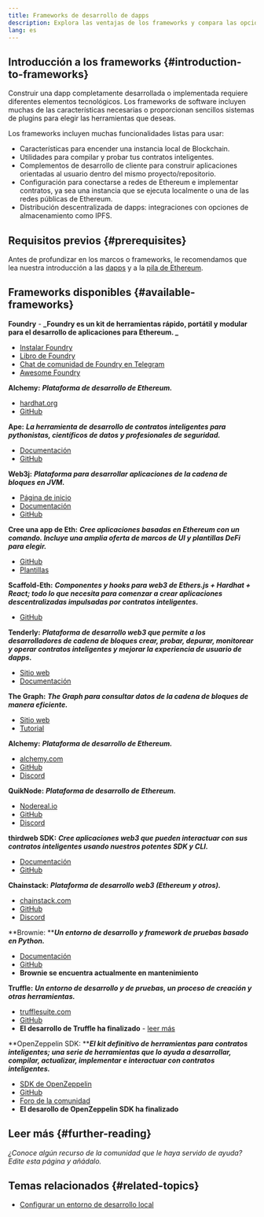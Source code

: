 ```yaml
---
title: Frameworks de desarrollo de dapps
description: Explora las ventajas de los frameworks y compara las opciones disponibles.
lang: es
---
```


## Introducción a los frameworks {#introduction-to-frameworks}

Construir una dapp completamente desarrollada o implementada requiere diferentes elementos tecnológicos. Los frameworks de software incluyen muchas de las características necesarias o proporcionan sencillos sistemas de plugins para elegir las herramientas que deseas.

Los frameworks incluyen muchas funcionalidades listas para usar:

- Características para encender una instancia local de Blockchain.
- Utilidades para compilar y probar tus contratos inteligentes.
- Complementos de desarrollo de cliente para construir aplicaciones orientadas al usuario dentro del mismo proyecto/repositorio.
- Configuración para conectarse a redes de Ethereum e implementar contratos, ya sea una instancia que se ejecuta localmente o una de las redes públicas de Ethereum.
- Distribución descentralizada de dapps: integraciones con opciones de almacenamiento como IPFS.

## Requisitos previos {#prerequisites}

Antes de profundizar en los marcos o frameworks, le recomendamos que lea nuestra introducción a las [dapps](/developers/docs/dapps/) y a la [pila de Ethereum](/developers/docs/ethereum-stack/).

## Frameworks disponibles {#available-frameworks}

**Foundry** - **_Foundry es un kit de herramientas rápido, portátil y modular para el desarrollo de aplicaciones para Ethereum. _**

- [Instalar Foundry](https://book.getfoundry.sh/)
- [Libro de Foundry](https://book.getfoundry.sh/)
- [Chat de comunidad de Foundry en Telegram](https://t.me/foundry_support)
- [Awesome Foundry](https://github.com/crisgarner/awesome-foundry)

**Alchemy:** **_Plataforma de desarrollo de Ethereum._**

- [hardhat.org](https://hardhat.org)
- [GitHub](https://github.com/nomiclabs/hardhat)

**Ape:** **_La herramienta de desarrollo de contratos inteligentes para pythonistas, científicos de datos y profesionales de seguridad._**

- [Documentación](https://docs.apeworx.io/ape/stable/)
- [GitHub](https://github.com/ApeWorX/ape)

**Web3j:** **_Plataforma para desarrollar aplicaciones de la cadena de bloques en JVM._**

- [Página de inicio](https://www.web3labs.com/web3j-sdk)
- [Documentación](https://docs.web3j.io)
- [GitHub](https://github.com/web3j/web3j)

**Cree una app de Eth:** **_Cree aplicaciones basadas en Ethereum con un comando. Incluye una amplia oferta de marcos de UI y plantillas DeFi para elegir._**

- [GitHub](https://github.com/paulrberg/create-eth-app)
- [Plantillas](https://github.com/PaulRBerg/create-eth-app/tree/develop/templates)

**Scaffold-Eth:** **_Componentes y hooks para web3 de Ethers.js + Hardhat + React; todo lo que necesita para comenzar a crear aplicaciones descentralizadas impulsadas por contratos inteligentes._**

- [GitHub](https://github.com/austintgriffith/scaffold-eth)

**Tenderly:** **_Plataforma de desarrollo web3 que permite a los desarrolladores de cadena de bloques crear, probar, depurar, monitorear y operar contratos inteligentes y mejorar la experiencia de usuario de dapps._**

- [Sitio web](https://tenderly.co/)
- [Documentación](https://docs.tenderly.co/ethereum-development-practices)

**The Graph:** **_The Graph para consultar datos de la cadena de bloques de manera eficiente._**

- [Sitio web](https://thegraph.com/)
- [Tutorial](/developers/tutorials/the-graph-fixing-web3-data-querying/)

**Alchemy:** **_Plataforma de desarrollo de Ethereum._**

- [alchemy.com](https://www.alchemy.com/)
- [GitHub](https://github.com/alchemyplatform)
- [Discord](https://discord.com/invite/A39JVCM)

**QuikNode:** **_Plataforma de desarrollo de Ethereum._**

- [Nodereal.io](https://nodereal.io/)
- [GitHub](https://github.com/node-real)
- [Discord](https://discord.gg/V5k5gsuE)

**thirdweb SDK:** **_Cree aplicaciones web3 que pueden interactuar con sus contratos inteligentes usando nuestros potentes SDK y CLI._**

- [Documentación](https://portal.thirdweb.com/sdk/)
- [GitHub](https://github.com/thirdweb-dev/)

**Chainstack:** **_Plataforma de desarrollo web3 (Ethereum y otros)._**

- [chainstack.com](https://www.chainstack.com/)
- [GitHub](https://github.com/chainstack)
- [Discord](https://discord.gg/BSb5zfp9AT)

**Brownie: ****_Un entorno de desarrollo y framework de pruebas basado en Python._**

- [Documentación](https://eth-brownie.readthedocs.io/en/latest/)
- [GitHub](https://github.com/eth-brownie/brownie)
- **Brownie se encuentra actualmente en mantenimiento**

**Truffle:** **_Un entorno de desarrollo y de pruebas, un proceso de creación y otras herramientas._**

- [trufflesuite.com](https://www.trufflesuite.com/)
- [GitHub](https://github.com/trufflesuite/truffle)
- **El desarrollo de Truffle ha finalizado** - [leer más](https://twitter.com/trufflesuite/status/1704946902393860589?t=NlIWeLTbBSAaJmS5uUAhSA&s=19)

**OpenZeppelin SDK: ****_El kit definitivo de herramientas para contratos inteligentes; una serie de herramientas que lo ayuda a desarrollar, compilar, actualizar, implementar e interactuar con contratos inteligentes._**

- [SDK de OpenZeppelin](https://openzeppelin.com/sdk/)
- [GitHub](https://github.com/OpenZeppelin/openzeppelin-sdk)
- [Foro de la comunidad](https://forum.openzeppelin.com/c/support/17)
- **El desarollo de OpenZeppelin SDK ha finalizado**

## Leer más {#further-reading}

_¿Conoce algún recurso de la comunidad que le haya servido de ayuda? Edite esta página y añádalo._

## Temas relacionados {#related-topics}

- [Configurar un entorno de desarrollo local](/developers/local-environment/)
